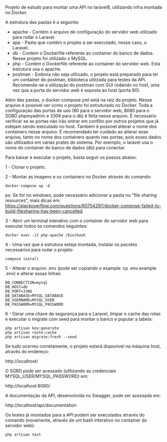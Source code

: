Projeto de estudo para montar uma API no laravel8, utilizando infra montada no Docker.

A estrutura das pastas é a seguinte:

- apache - Contém o arquivo de configuração do servidor web utilizado para rodar o Laravel.
- app - Pasta que contém o projeto a ser executado, nesse caso, o Laravel.
- db - Contém o Dockerfile referente ao container do banco de dados. Nesse projeto foi utilizado o MySQL.
- php - Contém o Dockerfile referente ao container do servidor web. Esta estrutura usa o apache.
- postman - Embora não seja utilizado, o projeto está preparado para ter um container do postman, biblioteca utilizada para testes da API. Recomenda-se a utilização do postman com GUI rodando no host, uma vez que a porta do servidor web é exposta ao host (porta 80).

Além das pastas, o docker-compose.yml está na raíz do projeto. Nesse arquivo é possível ver como o projeto foi estruturado no Docker. Toda a configuração das portas de uso (80 para o servidor web, 8080 para o SGBD phpmyadmin e 3306 para o db) é feita nesse arquivo. É necessário verificar se as portas não irão entrar em conflito por outros projetos que já estejam sendo executado no host. Também é possível alterar o nome dos containers nesse arquivo. É recomendado ter cuidado ao alterar esse arquivo, tanto no nome dos containers quanto nas portas, pois esses dados são utilizados em várias prates do sistema. Por exemplo, o laravel usa o nome do container do banco de dados (db) para conectar.

Para baixar e executar o projeto, basta seguir os passos abaixo:

1 - Clonar o projeto.

2 - Montar as imagens e os containers no Docker através do comando:

```
docker-compose up -d
```

ps: Se for no windows, pode necessário adicionar a pasta no "file sharing resources", mais dicas em: https://stackoverflow.com/questions/60754297/docker-compose-failed-to-build-filesharing-has-been-cancelled

3 - Abrir um terminal interativo com o container do servidor web para executar todos os comandos seguintes:

```
docker exec -it php-apache /bin/bash
```

4 - Uma vez que a estrutura esteja montada, instalar os pacotes necessários para rodar o projeto:

```
compose install
```

5 - Alterar o arquivo .env (pode ser copiando o example: cp .env.example .env) e alterar essas linhas:

```
DB_CONNECTION=mysql
DB_HOST=db
DB_PORT=3306
DB_DATABASE=MYSQL_DATABASE
DB_USERNAME=MYSQL_USER
DB_PASSWORD=MYSQL_PASSWORD
```

6 - Gerar uma chave de segurança para o Laravel, limpar o cache das rotas e executar o migrate com seed para montar o banco e popular a tabela:

```
php artisan key:generate
php artisan route:cache
php artisan migrate:fresh --seed
```

Se tudo ocorreu corretamente, o projeto estará disponível na máquina host, através do endereço:

http://localhost/

O SGBD pode ser acessado (utilizando as credenciais MYSQL_USER/MYSQL_PASSWORD) em:

http://localhost:8080/

A documentação da API, desenvolvida no Swagger, pode ser acessada em:

http://localhost/api/documentation

Os testes já montados para a API podem ser executados através do comando (novamente, através de um bash interativo no container do servidor web):
```
php artisan test
```
